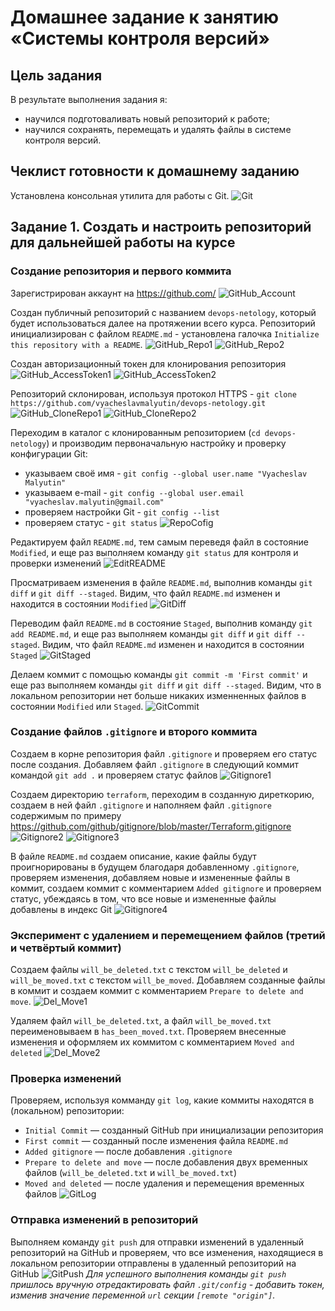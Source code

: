# Домашнее задание к занятию «Системы контроля версий»

## Цель задания
В результате выполнения задания я:
* научился подготоваливать новый репозиторий к работе;
* научился сохранять, перемещать и удалять файлы в системе контроля версий.

## Чеклист готовности к домашнему заданию
Установлена консольная утилита для работы с Git.
![Git](img/git_version.png)

## Задание 1. Создать и настроить репозиторий для дальнейшей работы на курсе

### Создание репозитория и первого коммита
Зарегистрирован аккаунт на https://github.com/
![GitHub_Account](img/repo_step1_create_github_account.png)

Создан публичный репозиторий с названием `devops-netology`, который будет использоваться далее на протяжении всего курса. Репозиторий инициализирован с файлом `README.md` - установлена галочка `Initialize this repository with a README`.
![GitHub_Repo1](img/repo_step2_repo_devops-netology_01.png)
![GitHub_Repo2](img/repo_step2_repo_devops-netology_02.png)

Создан авторизационный токен для клонирования репозитория
![GitHub_AccessToken1](img/repo_step3_create_access_token_01.png)
![GitHub_AccessToken2](img/repo_step3_create_access_token_02.png)

Репозиторий склонирован, используя протокол HTTPS - `git clone https://github.com/vyacheslavmalyutin/devops-netology.git`
![GitHub_CloneRepo1](img/repo_step4_clone_repo_01.png)
![GitHub_CloneRepo2](img/repo_step4_clone_repo_02.png)


Переходим в каталог с клонированным репозиторием (`cd devops-netology`) и производим первоначальную настройку и проверку конфигурации Git:
* указываем своё имя - `git config --global user.name "Vyacheslav Malyutin"`
* указываем e-mail - `git config --global user.email "vyacheslav.malyutin@gmail.com"`
* проверяем настройки Git - `git config --list`
* проверяем статус - `git status`
![RepoCofig](img/repo_step5-7.png)

Редактируем файл `README.md`, тем самым переведя файл в состояние `Modified`, и еще раз выполняем команду `git status` для контроля и проверки изменений
![EditREADME](img/repo_step8-9.png)

Просматриваем изменения в файле `README.md`, выполнив команды `git diff` и `git diff --staged`. Видим, что файл `README.md` изменен и находится в состоянии `Modified`
![GitDiff](img/repo_step10.png)

Переводим файл `README.md` в состояние `Staged`, выполнив команду `git add README.md`, и еще раз выполняем команды `git diff` и `git diff --staged`. Видим, что файл `README.md` изменен и находится в состоянии `Staged`
![GitStaged](img/repo_step11-12.png)

Делаем коммит с помощью команды `git commit -m 'First commit'` и еще раз выполняем команды `git diff` и `git diff --staged`. Видим, что в локальном репозитории нет больше никаких изменненных файлов в состоянии `Modified` или `Staged`.
![GitCommit](img/repo_step13-14.png)

### Создание файлов `.gitignore` и второго коммита
Создаем в корне репозитория файл `.gitignore` и проверяем его статус после создания. Добавляем файл `.gitignore` в следующий коммит командой `git add .` и проверяем статус файлов
![Gitignore1](img/gitignore_01.png)

Создаем директорию `terraform`, переходим в созданную диреткорию, создаем в ней файл `.gitignore` и наполняем файл `.gitignore` содержимым по примеру https://github.com/github/gitignore/blob/master/Terraform.gitignore
![Gitignore2](img/gitignore_02.png)
![Gitignore3](img/gitignore_03.png)

В файле `README.md` создаем описание, какие файлы будут проигнорированы в будущем благодаря добавленному `.gitignore`, проверяем изменения, добавляем новые и измененные файлы в коммит, создаем коммит с комментарием `Added gitignore` и проверяем статус, убеждаясь в том, что все новые и измененные файлы добавлены в индекс Git
![Gitignore4](img/gitignore_04.png)

### Эксперимент с удалением и перемещением файлов (третий и четвёртый коммит)
Создаем файлы `will_be_deleted.txt` с текстом `will_be_deleted` и `will_be_moved.txt` с текстом `will_be_moved`. Добавляем созданные файлы в коммит и создаем коммит с комментарием `Prepare to delete and move`.
![Del_Move1](img/del_move_01.png)

Удаляем файл `will_be_deleted.txt`, а файл `will_be_moved.txt` переименовываем в `has_been_moved.txt`. Проверяем внесенные изменения и оформляем их коммитом с комментарием `Moved and deleted`
![Del_Move2](img/del_move_02.png)

### Проверка изменений
Проверяем, используя комманду `git log`, какие коммиты находятся в (локальном) репозитории:
* `Initial Commit` — созданный GitHub при инициализации репозитория
* `First commit` — созданный после изменения файла `README.md`
* `Added gitignore` — после добавления `.gitignore`
* `Prepare to delete and move` — после добавления двух временных файлов (`will_be_deleted.txt` и `will_be_moved.txt`)
* `Moved and deleted` — после удаления и перемещения временных файлов
![GitLog](img/git_log.png)

### Отправка изменений в репозиторий
Выполняем команду `git push` для отправки изменений в удаленный репозиторий на GitHub и проверяем, что все изменения, находящиеся в локальном репозитории отправлены в удаленный репозиторий на GitHub
![GitPush](img/git_push.png)
*Для успешного выполнения команды `git push` пришлось вручную отредактировать файл `.git/config` - добавить токен, изменив значение переменной `url` секции `[remote "origin"]`.*
